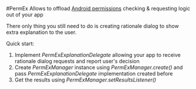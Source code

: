 #PermEx
Allows to offload [Android permissions](https://developer.android.com/training/permissions/requesting#handle-denial) checking & requesting logic out of your app

There only thing you still need to do is creating rationale dialog to show extra explanation to the user.

Quick start:
1. Implement *PermExExplanationDelegate* allowing your app to receive rationale dialog requests and report user's decision
2. Create *PermExManager* instance using *PermExManager.create()* and pass *PermExExplanationDelegate* implementation created before
3. Get the results using *PermExManager.setResultsListener()*